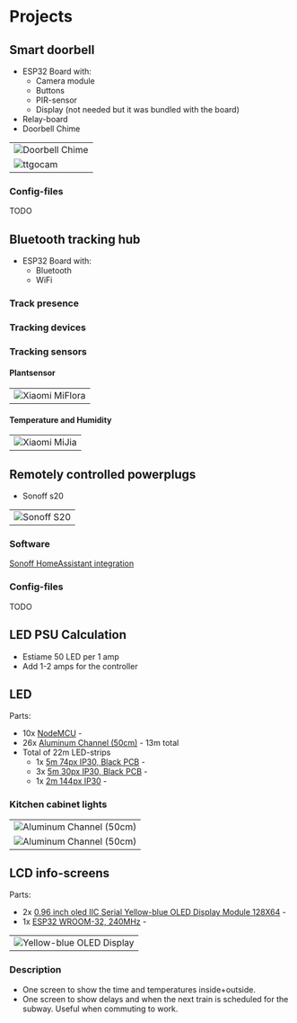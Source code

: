 # Projects

## Smart doorbell

- ESP32 Board with:
  - Camera module
  - Buttons
  - PIR-sensor
  - Display (not needed but it was bundled with the board)
- Relay-board
- Doorbell Chime

| |
|----|
| ![Doorbell Chime](images/doorbell_chime.jpg) |
| ![ttgocam](images/ttgocam_fisheye_lense.jpg) |

### Config-files
TODO

## Bluetooth tracking hub
- ESP32 Board with:
  - Bluetooth
  - WiFi

### Track presence

### Tracking devices

### Tracking sensors

#### Plantsensor
| |
|----|
| ![Xiaomi MiFlora](images/Xiaomi_MiFlora.jpg) |

#### Temperature and Humidity
| |
|----|
| ![Xiaomi MiJia](images/Xiaomi_MiJia.jpg) |

## Remotely controlled powerplugs

- Sonoff s20

| |
|--|
| ![Sonoff S20](images/sonoff_s20.jpg) |

### Software
[Sonoff HomeAssistant integration](https://github.com/AlexxIT/SonoffLAN/)

### Config-files
TODO

## LED PSU Calculation
- Estiame 50 LED per 1 amp
- Add 1-2 amps for the controller

## LED
Parts:
- 10x [NodeMCU](http://s.click.aliexpress.com/e/pI2wgExm) - 
- 26x [Aluminum Channel (50cm)](http://s.click.aliexpress.com/e/sHXT8lzI) - 13m total
- Total of 22m LED-strips
  - 1x [5m 74px IP30, Black PCB](http://s.click.aliexpress.com/e/Kceu4gks) - 
  - 3x [5m 30px IP30, Black PCB](http://s.click.aliexpress.com/e/Kceu4gks) - 
  - 1x [2m 144px IP30](http://s.click.aliexpress.com/e/Kceu4gks) - 

### Kitchen cabinet lights
| |
|--|
| ![Aluminum Channel (50cm)](images/Aluminum_Channel_50cm_part1.jpg) |
| ![Aluminum Channel (50cm)](images/Aluminum_Channel_50cm_part2.jpg) |

## LCD info-screens
Parts:
- 2x [0.96 inch oled IIC Serial Yellow-blue OLED Display Module 128X64](https://www.aliexpress.com/item/32896971385.html) - 
- 1x [ESP32 WROOM-32, 240MHz](https://m.aliexpress.com/item/32864722159.html) - 

| |
|--|
| ![Yellow-blue OLED Display](images/oled_yellow_blue.jpg) |

### Description
- One screen to show the time and temperatures inside+outside.
- One screen to show delays and when the next train is scheduled for the subway. Useful when commuting to work.
